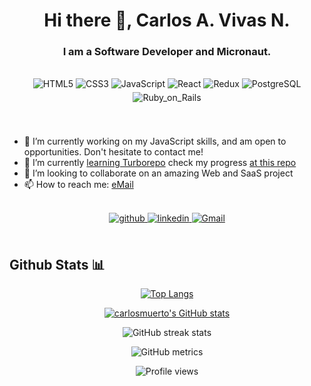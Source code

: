 # <div align="center">Hi there 👋, Carlos A. Vivas N.</div>
### <div align="center">I am a Software Developer and Micronaut.</div>
</br>
  <div align="center">
    <img src=https://img.shields.io/badge/HTML5-E34F26?style=for-the-badge&logo=html5&logoColor=white alt=HTML5 style="margin-bottom: 5px;" />
    <img src=https://img.shields.io/badge/CSS3-1572B6?style=for-the-badge&logo=css3&logoColor=white alt=CSS3 style="margin-bottom: 5px;" />
    <img src=https://img.shields.io/badge/JavaScript-323330?style=for-the-badge&logo=javascript&logoColor=F7DF1E alt=JavaScript style="margin-bottom: 5px;" />
    <img src=https://img.shields.io/badge/React-20232A?style=for-the-badge&logo=react&logoColor=61DAFB alt=React style="margin-bottom: 5px;" />
    <img src=https://img.shields.io/badge/Redux-593D88?style=for-the-badge&logo=redux&logoColor=white alt=Redux style="margin-bottom: 5px;" />
    <img src=https://img.shields.io/badge/PostgreSQL-316192?style=for-the-badge&logo=postgresql&logoColor=white alt=PostgreSQL style="margin-bottom: 5px;" />
    <img src=https://img.shields.io/badge/Ruby_on_Rails-CC0000?style=for-the-badge&logo=ruby-on-rails&logoColor=white alt=Ruby_on_Rails style="margin-bottom: 5px;" />
  </div>
</br>

</br>

- 🔭 I’m currently working on my JavaScript skills, and am open to opportunities. Don't hesitate to contact me!
- 🌱 I’m currently [learning Turborepo](https://turbo.build) check my progress [at this repo](https://github.com/carlosmuerto/rails_recipe_app)
- 👯 I’m looking to collaborate on an amazing Web and SaaS project 
- 📫 How to reach me: [eMail](mailto:cavivasnieto@gmail.com?subject=[GitHub]%20I%20see%20your%20profile)

<br/>

<div align="center">
 
<a href="https://github.com/carlosmuerto" target="_blank">
<img src=https://img.shields.io/badge/github-%2324292e.svg?&style=for-the-badge&logo=github&logoColor=white alt=github style="margin-bottom: 5px;" />
</a>
<a href="https://www.linkedin.com/in/carlos-antonio-vivas-nieto/" target="_blank">
<img src=https://img.shields.io/badge/linkedin-%231E77B5.svg?&style=for-the-badge&logo=linkedin&logoColor=white alt=linkedin style="margin-bottom: 5px;" />
</a>  
<a href="mailto:cavivasnieto@gmail.com?subject=[GitHub]%20I%20see%20your%20profile" target="_blank">
<img src=https://img.shields.io/badge/Gmail-D14836?style=for-the-badge&logo=gmail&logoColor=white alt=Gmail style="margin-bottom: 5px;" />
</a>  
</div> 

</br>

## Github Stats 📊 


<div align="center">

[![Top Langs](https://github-readme-stats.vercel.app/api/top-langs/?username=carlosmuerto&layout=compact)](https://github.com/anuraghazra/github-readme-stats)

[![carlosmuerto's GitHub stats](https://github-readme-stats.vercel.app/api?username=carlosmuerto&show_icons=true&count_private=true)](https://github.com/anuraghazra/github-readme-stats)

![GitHub streak stats](https://streak-stats.demolab.com/?user=carlosmuerto)  

![GitHub metrics](https://metrics.lecoq.io/carlosmuerto)  

![Profile views](https://gpvc.arturio.dev/carlosmuerto)  


</div>

<!--
**carlosmuerto/carlosmuerto** is a ✨ _special_ ✨ repository because its `README.md` (this file) appears on your GitHub profile.

Here are some ideas to get you started:

- 🔭 I’m currently working on ...
- 🌱 I’m currently learning ...
- 👯 I’m looking to collaborate on ...
- 🤔 I’m looking for help with ...
- 💬 Ask me about ...
- 📫 How to reach me: ...
- 😄 Pronouns: ...
- ⚡ Fun fact: ...
-->
